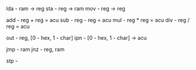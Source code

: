 lda - ram -> reg
sta - reg -> ram
mov - reg -> reg

add - reg + reg = acu
sub - reg - reg = acu
mul - reg * reg = acu
div - reg / reg = acu

out - reg, [0 - hex, 1 - char]
ipn - [0 - hex, 1 - char] -> acu

jmp - ram
jnz - reg, ram

stp - 
